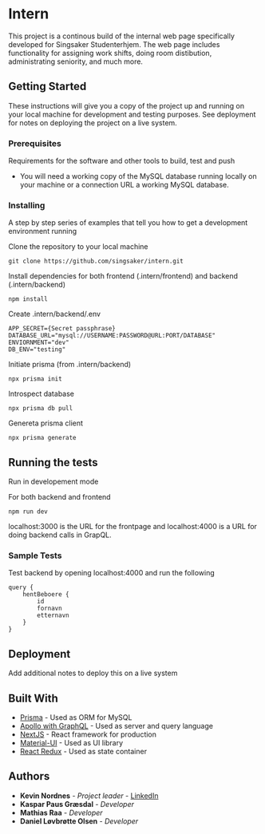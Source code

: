 # Intern

This project is a continous build of the internal web page specifically developed for Singsaker Studenterhjem. The web page includes functionality for assigning work shifts, doing room distibution, administrating seniority, and much more.

## Getting Started

These instructions will give you a copy of the project up and running on
your local machine for development and testing purposes. See deployment
for notes on deploying the project on a live system.

### Prerequisites

Requirements for the software and other tools to build, test and push

- You will need a working copy of the MySQL database running locally on your machine or a connection URL a working MySQL database.

### Installing

A step by step series of examples that tell you how to get a development
environment running

Clone the repository to your local machine

    git clone https://github.com/singsaker/intern.git

Install dependencies for both frontend (.intern/frontend) and backend (.intern/backend)

    npm install

Create .intern/backend/.env

    APP_SECRET={Secret passphrase}
    DATABASE_URL="mysql://USERNAME:PASSWORD@URL:PORT/DATABASE"
    ENVIORNMENT="dev"
    DB_ENV="testing"

Initiate prisma (from .intern/backend)

    npx prisma init

Introspect database

    npx prisma db pull

Genereta prisma client

    npx prisma generate

## Running the tests

Run in developement mode

For both backend and frontend

    npm run dev

localhost:3000 is the URL for the frontpage and localhost:4000 is a URL for doing backend calls in GrapQL.

### Sample Tests

Test backend by opening localhost:4000 and run the following

    query {
        hentBeboere {
            id
            fornavn
            etternavn
        }
    }

## Deployment

Add additional notes to deploy this on a live system

## Built With

- [Prisma](https://www.prisma.io/) - Used
  as ORM for MySQL
- [Apollo with GraphQL](https://www.apollographql.com/) - Used as server and query language
- [NextJS](https://nextjs.org/) - React framework for production
- [Material-UI](https://mui.com/) - Used as UI library
- [React Redux](https://react-redux.js.org/) - Used as state container

## Authors

- **Kevin Nordnes** - _Project leader_ - [LinkedIn](https://www.linkedin.com/in/kevin-nordnes/)
- **Kaspar Paus Græsdal** - _Developer_
- **Mathias Raa** - _Developer_
- **Daniel Løvbrøtte Olsen** - _Developer_
